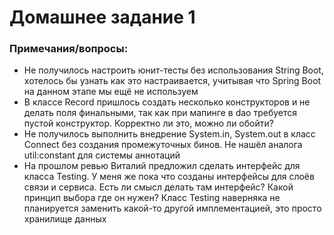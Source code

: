 # Домашнее задание 1

### Примечания/вопросы:

- Не получилось настроить юнит-тесты без использования String Boot, хотелось бы узнать как это настраивается, учитывая что Spring Boot на данном этапе мы ещё не используем
- В классе Record пришлось создать несколько конструкторов и не делать поля финальными, так как при мапинге в dao требуется пустой конструктор. Корректно ли это, можно ли обойти?
- Не получилось выполнить внедрение System.in, System.out в класс Connect без создания промежуточных бинов. Не нашёл аналога util:constant для системы аннотаций 
- На прошлом ревью Виталий предложил сделать интерфейс для класса Testing. У меня же пока что созданы интерфейсы для слоёв связи и сервиса. Есть ли смысл делать там интерфейс? Какой принцип выбора где он нужен? Класс Testing наверняка не планируется заменить какой-то другой имплементацией, это просто хранилище данных